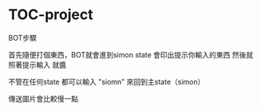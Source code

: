 # TOC-project
<p> BOT步驟
<p> 首先隨便打個東西，BOT就會進到simon state 會印出提示你輸入的東西 然後就照著提示輸入 就醬
<p> 不管在任何state 都可以輸入 "siomn" 來回到主state（simon）
<p> 傳送圖片會比較慢一點
  
  
  
